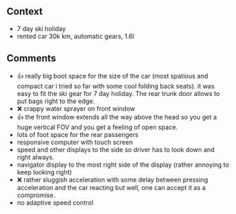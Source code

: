 
## Context

* 7 day ski holiday
* rented car 30k km, automatic gears, 1.6l

## Comments

* :thumbsup: really big boot space for the size of the car (most spatious and compact car i tried so far with some cool folding back seats). 
it was easy to fit the ski gear for 7 day holiday.
The rear trunk door allows to put bags right to the edge.
* :x: crappy water sprayer on front window
* :thumbsup: the front window extends all the way above the head so you get a huge vertical FOV and you get a feeling of open space.
* lots of foot space for the rear passengers
* responsive computer with touch screen
* speed and other displays to the side so driver has to look down and right always. 
* navigator display to the most right side of the display (rather annoying to keep looking right)
* :x: rather sluggish acceleration with some delay between pressing acceleration and the car reacting but well, one can accept it as a compromise.
* no adaptive speed control
